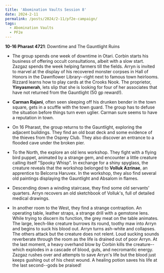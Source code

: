 ```yaml
---
title: 'Abomination Vaults Session 8'
date: 2024-2-11
permalink: /posts/2024/2-11/pf2e-campaign/
tags:
  - Abomination Vaults
  - PF2e
---
```



**10-16 Pharast 4721**: Downtime and The Gauntlight Ruins

- The group spends one week of downtime in Otari. Corbin starts his business of offering occult consultations, albeit with a slow start. Zazgaz spends the week helping farmers till the fields. Arryn is invited to marvel at the display of his recovered monster corpses in Hall of Honors in the Dawnflower Library--right next to famous town heirlooms. Rizzard learns how to play cards at the Crooks Nook. The proprietor, **Yinyasmerah**, lets slip that she is looking for four of her associates that have not returned from the Gauntlight (50 gp reward!).

- **Carman Rajani**, often seen sleeping off his drunken bender in the town square, gets in a scuffle with the town guard. The group has to defuse the situation before things turn even uglier. Carman sure seems to have a reputation in town.

- On 16 Pharast, the group returns to the Gauntlight, exploring the adjacent buildings. They find an old boat deck and some evidence of the thieves from the Osprey Club. They also discover an entrance to a flooded cave under the broken pier. 

- To the North, the explore an old lens workshop. They fight with a flying bird puppet, animated by a strange gem, and encounter a little creature calling itself "Spooky Whisp". In exchange for a shiny spyglass, the creature reveals that the workshop belonged to **Volluk Azrinae**, an apprentice to Belcorra Haruvex. In the workshop, they also find several old paintings displaying the Gauntlight and Absalom in flames.

- Descending down a winding staircase, they find some old servants' quarters. Arryn recovers an old sketchbook of Volluk's, full of detailed medical drawings. 

- In another room to the West, they find a strange contraption. An operating table, leather straps, a strange drill with a gemstone lens. While trying to discern its function, the grey meat on the table animates. The large, leech-like creature burrows its round, toothy maw into Arryn and begins to suck his blood out. Arryn turns ash-white and collapses. The others attack but the creature does not relent. Loud sucking sounds reverberate through the room as the life is drained out of poor Arryn. At the last moment, a heavy overhand blow by Corbin kills the creature--which explodes in a cascade of blood, guts, and necromantic energy. Zazgaz rushes over and attempts to save Arryn's life but the blood just keeps gushing out of his chest wound. A healing potion saves his life at the last second--gods be praised!



